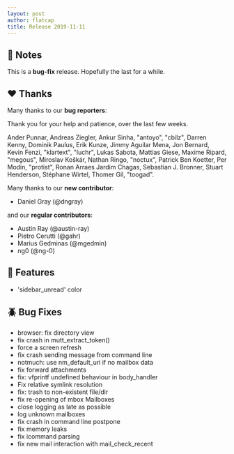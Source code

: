 ```yaml
---
layout: post
author: flatcap
title: Release 2019-11-11
---
```


## :book: Notes

This is a **bug-fix** release.  Hopefully the last for a while.

## :heart: Thanks

Many thanks to our **bug reporters**:

Thank you for your help and patience, over the last few weeks.

Ander Punnar, Andreas Ziegler, Ankur Sinha, "antoyo", "cbilz", Darren Kenny,
Dominik Paulus, Erik Kunze, Jimmy Aguilar Mena, Jon Bernard, Kevin Fenzi,
"klartext", "luchr", Lukas Sabota, Mattias Giese, Maxime Ripard, "megous",
Miroslav Koškár, Nathan Ringo, "noctux", Patrick Ben Koetter, Per Modin,
"protist", Ronan Arraes Jardim Chagas, Sebastian J. Bronner, Stuart Henderson,
Stéphane Wirtel, Thomer Gil, "toogad".

Many thanks to our **new contributor**:

- Daniel Gray (@dngray)

and our **regular contributors**:

- Austin Ray (@austin-ray)
- Pietro Cerutti (@gahr)
- Marius Gedminas (@mgedmin)
- ng0 (@ng-0)

## :gift: Features

- 'sidebar_unread' color

## :beetle: Bug Fixes

- browser: fix directory view
- fix crash in mutt_extract_token()
- force a screen refresh
- fix crash sending message from command line
- notmuch: use nm_default_uri if no mailbox data
- fix forward attachments
- fix: vfprintf undefined behaviour in body_handler
- Fix relative symlink resolution
- fix: trash to non-existent file/dir
- fix re-opening of mbox Mailboxes
- close logging as late as possible
- log unknown mailboxes
- fix crash in command line postpone
- fix memory leaks
- fix icommand parsing
- fix new mail interaction with mail_check_recent
